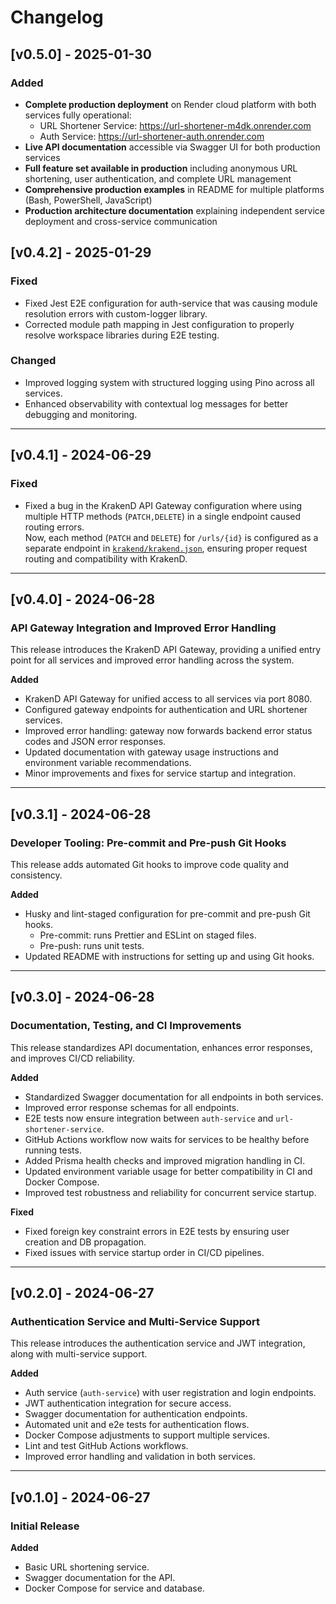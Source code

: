 # Changelog

## [v0.5.0] - 2025-01-30

### Added

- **Complete production deployment** on Render cloud platform with both services fully operational:
  - URL Shortener Service: https://url-shortener-m4dk.onrender.com
  - Auth Service: https://url-shortener-auth.onrender.com
- **Live API documentation** accessible via Swagger UI for both production services
- **Full feature set available in production** including anonymous URL shortening, user authentication, and complete URL management
- **Comprehensive production examples** in README for multiple platforms (Bash, PowerShell, JavaScript)
- **Production architecture documentation** explaining independent service deployment and cross-service communication


## [v0.4.2] - 2025-01-29

### Fixed

- Fixed Jest E2E configuration for auth-service that was causing module resolution errors with custom-logger library.
- Corrected module path mapping in Jest configuration to properly resolve workspace libraries during E2E testing.

### Changed

- Improved logging system with structured logging using Pino across all services.
- Enhanced observability with contextual log messages for better debugging and monitoring.

---

## [v0.4.1] - 2024-06-29

### Fixed

- Fixed a bug in the KrakenD API Gateway configuration where using multiple HTTP methods (`PATCH,DELETE`) in a single endpoint caused routing errors.  
  Now, each method (`PATCH` and `DELETE`) for `/urls/{id}` is configured as a separate endpoint in [`krakend/krakend.json`](krakend/krakend.json), ensuring proper request routing and compatibility with KrakenD.

---

## [v0.4.0] - 2024-06-28

### API Gateway Integration and Improved Error Handling

This release introduces the KrakenD API Gateway, providing a unified entry point for all services and improved error handling across the system.

**Added**
- KrakenD API Gateway for unified access to all services via port 8080.
- Configured gateway endpoints for authentication and URL shortener services.
- Improved error handling: gateway now forwards backend error status codes and JSON error responses.
- Updated documentation with gateway usage instructions and environment variable recommendations.
- Minor improvements and fixes for service startup and integration.

---

## [v0.3.1] - 2024-06-28

### Developer Tooling: Pre-commit and Pre-push Git Hooks

This release adds automated Git hooks to improve code quality and consistency.

**Added**
- Husky and lint-staged configuration for pre-commit and pre-push Git hooks.
  - Pre-commit: runs Prettier and ESLint on staged files.
  - Pre-push: runs unit tests.
- Updated README with instructions for setting up and using Git hooks.

---

## [v0.3.0] - 2024-06-28

### Documentation, Testing, and CI Improvements

This release standardizes API documentation, enhances error responses, and improves CI/CD reliability.

**Added**
- Standardized Swagger documentation for all endpoints in both services.
- Improved error response schemas for all endpoints.
- E2E tests now ensure integration between `auth-service` and `url-shortener-service`.
- GitHub Actions workflow now waits for services to be healthy before running tests.
- Added Prisma health checks and improved migration handling in CI.
- Updated environment variable usage for better compatibility in CI and Docker Compose.
- Improved test robustness and reliability for concurrent service startup.

**Fixed**
- Fixed foreign key constraint errors in E2E tests by ensuring user creation and DB propagation.
- Fixed issues with service startup order in CI/CD pipelines.

---

## [v0.2.0] - 2024-06-27

### Authentication Service and Multi-Service Support

This release introduces the authentication service and JWT integration, along with multi-service support.

**Added**
- Auth service (`auth-service`) with user registration and login endpoints.
- JWT authentication integration for secure access.
- Swagger documentation for authentication endpoints.
- Automated unit and e2e tests for authentication flows.
- Docker Compose adjustments to support multiple services.
- Lint and test GitHub Actions workflows.
- Improved error handling and validation in both services.

---

## [v0.1.0] - 2024-06-27

### Initial Release

**Added**
- Basic URL shortening service.
- Swagger documentation for the API.
- Docker Compose for service and database.